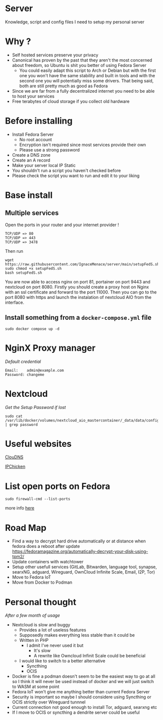 # Server
Knowledge, script and config files I need to setup my personal server
# Why ?
- Self hosted services preserve your privacy
- Canonical has proven by the past that they aren't the most concerned about freedom, so Ubuntu is shit you better of using Fedora Server
  - You could easily adapt this script to Arch or Debian but with the first one you won't have the same stability and built in tools and with the second one you will potentially miss some drivers. That being said, both are still pretty much as good as Fedora
- Since we are far from a fully decentralized internet you need to be able to host your services
- Free terabytes of cloud storage if you collect old hardware

# Before installing
- Install Fedora Server
  - No root account
  - Encryption isn't required since most services provide their own
  - Please use a strong password
- Create a DNS zone
- Create an A record
- Make your server local IP Static
- You shouldn't run a script you haven't checked before
- Please check the script you want to run and edit it to your liking
# Base install
## Multiple services

Open the ports in your router and your internet provider !
```
TCP/UDP => 80
TCP/UDP => 443
TCP/UDP => 3478
```

Then run
```
wget https://raw.githubusercontent.com/IgnaceMenace/server/main/setupFedS.sh 
sudo chmod +x setupFedS.sh
bash setupFedS.sh
```
You are now able to access nginx on port 81, portainer on port 9443 and nextcloud on port 8080. 
Firstly you should create a proxy host on Nginx with an ssl certificate and forward to the port 11000. Then you can go to the port 8080 with https and launch the instalation of nextcloud AIO from the interface.

## Install something from a `docker-compose.yml` file
```
sudo docker compose up -d
```
# NginX Proxy manager
*Default credential*
```
Email:    admin@example.com
Password: changeme
```
# Nextcloud
*Get the Setup Password if lost*
```
sudo cat /var/lib/docker/volumes/nextcloud_aio_mastercontainer/_data/data/configuration.json | grep password
```
# Useful websites
[ClouDNS](https://www.cloudns.net/)

[IPChicken](https://www.ipchicken.com/)

# List open ports on Fedora
```
sudo firewall-cmd --list-ports
```
more info [here](https://docs.fedoraproject.org/en-US/quick-docs/firewalld/)

# Road Map
- Find a way to decrypt hard drive automatically or at distance when fedora does a reboot after update
https://fedoramagazine.org/automatically-decrypt-your-disk-using-tpm2/
- Update containers with watchtower
- Setup other usefull services (GitLab, Bitwarden, language tool, synapse, searxNG, adguard, Wireguard, OwnCloud Infinite Scale, Email, I2P, Tor)
- Move to Fedora IoT
- Move from Docker to Podman

# Personal thought
*After a few month of usage*
- Nextcloud is slow and buggy
  - Provides a lot of useless features
  - Supposedly makes everything less stable than it could be
  - Written in PHP
    - I admit I've never used it but
      - It's slow
      - A rewrite like Owncloud Infinit Scale could be beneficial
  - I would like to switch to a better alternative
    - Syncthing
    - OCIS
- Docker is fine a podman doesn't seem to be the easiest way to go at all so I think it will never be used instead of docker and we will just switch to WASM at some point
- Fedora IoT won't give me anything better than current Fedora Server
- Security is important so maybe I should considere using Syncthing or OCIS strictly over Wireguard tunnnel
- Current connection not good enough to install Tor, adguard, searxng etc
- If I move to OCIS or syncthing a dendrite server could be useful

